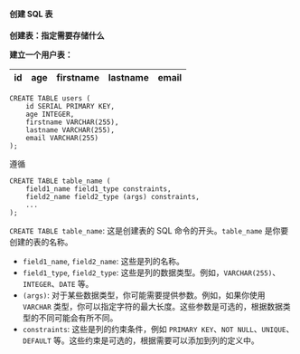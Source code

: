 #### 创建 SQL 表

**创建表：指定需要存储什么**

**建立一个用户表：**

| **id** | **age** | **firstname** | **lastname** | **email** |
| ------------ | ------------- | ------------------- | ------------------ | --------------- |

```
CREATE TABLE users (
    id SERIAL PRIMARY KEY,
    age INTEGER,
    firstname VARCHAR(255),
    lastname VARCHAR(255),
    email VARCHAR(255)
);
```

遵循

```pgsql
CREATE TABLE table_name (
    field1_name field1_type constraints,
    field2_name field2_type (args) constraints,
    ...
);
```

`CREATE TABLE table_name`: 这是创建表的 SQL 命令的开头。`table_name` 是你要创建的表的名称。

* `field1_name`, `field2_name`: 这些是列的名称。
* `field1_type`, `field2_type`: 这些是列的数据类型。例如，`VARCHAR(255)`、`INTEGER`、`DATE` 等。
* `(args)`: 对于某些数据类型，你可能需要提供参数。例如，如果你使用 `VARCHAR` 类型，你可以指定字符的最大长度。这些参数是可选的，根据数据类型的不同可能会有所不同。
* `constraints`: 这些是列的约束条件，例如 `PRIMARY KEY`、`NOT NULL`、`UNIQUE`、`DEFAULT` 等。这些约束是可选的，根据需要可以添加到列的定义中。
